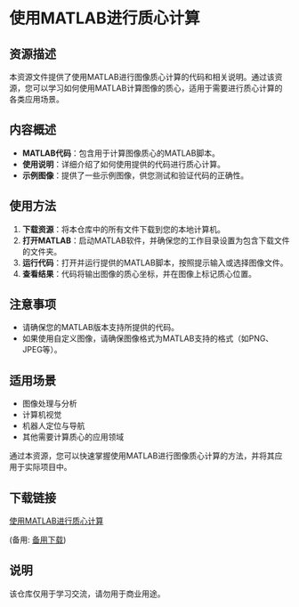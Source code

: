 # 使用MATLAB进行质心计算

## 资源描述

本资源文件提供了使用MATLAB进行图像质心计算的代码和相关说明。通过该资源，您可以学习如何使用MATLAB计算图像的质心，适用于需要进行质心计算的各类应用场景。

## 内容概述

- **MATLAB代码**：包含用于计算图像质心的MATLAB脚本。
- **使用说明**：详细介绍了如何使用提供的代码进行质心计算。
- **示例图像**：提供了一些示例图像，供您测试和验证代码的正确性。

## 使用方法

1. **下载资源**：将本仓库中的所有文件下载到您的本地计算机。
2. **打开MATLAB**：启动MATLAB软件，并确保您的工作目录设置为包含下载文件的文件夹。
3. **运行代码**：打开并运行提供的MATLAB脚本，按照提示输入或选择图像文件。
4. **查看结果**：代码将输出图像的质心坐标，并在图像上标记质心位置。

## 注意事项

- 请确保您的MATLAB版本支持所提供的代码。
- 如果使用自定义图像，请确保图像格式为MATLAB支持的格式（如PNG、JPEG等）。

## 适用场景

- 图像处理与分析
- 计算机视觉
- 机器人定位与导航
- 其他需要计算质心的应用领域

通过本资源，您可以快速掌握使用MATLAB进行图像质心计算的方法，并将其应用于实际项目中。

## 下载链接
[使用MATLAB进行质心计算](https://pan.quark.cn/s/2c5534057833) 

(备用: [备用下载](https://pan.baidu.com/s/1FlyFeOi8bnGeBduX0Y8Ncw?pwd=1234))

## 说明

该仓库仅用于学习交流，请勿用于商业用途。
